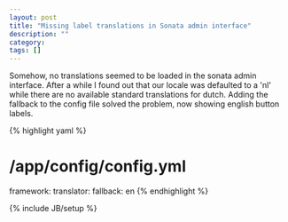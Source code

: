 ```yaml
---
layout: post
title: "Missing label translations in Sonata admin interface"
description: ""
category: 
tags: []
---
```


Somehow, no translations seemed to be loaded in the sonata admin interface. After a while I found out that our locale was defaulted to a 'nl' while there are no available standard translations for dutch. Adding the fallback to the config file solved the problem, now showing english button labels.

{% highlight yaml %}
# /app/config/config.yml
framework:
    translator: 
        fallback: en
{% endhighlight %}

{% include JB/setup %}
